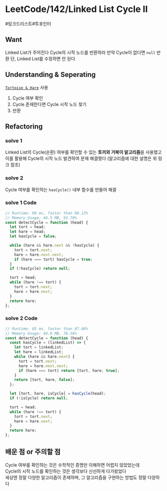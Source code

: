 # LeetCode/142/Linked List Cycle II

#링크드리스트#투포인터

## Want
Linked List가 주어진다
Cycle의 시작 노드를 반환하라
만약 Cycle이 없다면 `null` 반환
단, Linked List를 수정하면 안 된다 

## Understanding & Seperating
[`Tortoise & Hare`](https://github.com/Collection50/Algorithm-DataStructrue/blob/master/Tortoise%20and%20Hare.md) 사용
1. Cycle 여부 확인
2. Cycle 존재한다면 Cycle 시작 노드 찾기
3. 반환

## Refactoring

### solve 1
Linked List의 Cycle(순환) 여부를 확인할 수 있는 **토끼와 거북이 알고리즘**을 사용했고  
이를 활용해 Cycle의 시작 노드 발견하여 문제 해결했다
(알고리즘에 대한 설명은 위 링크 참조)

### solve 2
Cycle 여부를 확인하는 `hasCycle()` 내부 함수를 만들어 해결 

### solve 1 Code
```js
// Runtime: 90 ms, faster than 80.13%
// Memory Usage: 44.5 MB, 91.70%
const detectCycle = function (head) {
  let tort = head;
  let hare = head;
  let hasCycle = false;

  while (hare && hare.next && !hasCycle) {
    tort = tort.next;
    hare = hare.next.next;
    if (hare === tort) hasCycle = true;
  }
  if (!hasCycle) return null;

  tort = head;
  while (hare !== tort) {
    tort = tort.next;
    hare = hare.next;
  }
  return hare;
};
```

### solve 2 Code
```js
// Runtime: 85 ms, faster than 87.06%
// Memory Usage: 44.8 MB, 78.56%
const detectCycle = function (head) {
  const hasCycle = (linkedList) => {
    let tort = linkedList;
    let hare = linkedList;
    while (hare && hare.next) {
      tort = tort.next;
      hare = hare.next.next;
      if (hare === tort) return [tort, hare, true];
    }
    return [tort, hare, false];
  };

  let [tort, hare, isCycle] = hasCycle(head);
  if (!isCycle) return null;

  tort = head;
  while (hare !== tort) {
    tort = tort.next;
    hare = hare.next;
  }
  return hare;
};
```

## 배운 점 or 주의할 점
Cycle 여부를 확인하는 것은 수학적인 증명만 이해하면 어렵지 않았었는데  
Cycle의 시작 노드를 확인하는 것은 생각보다 신선하게 다가왔었다  
세상엔 정말 다양한 알고리즘이 존재하며, 그 알고리즘을 구현하는 방법도 정말 다양하다  
